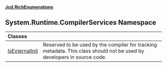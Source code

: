 #### [Jcd.RichEnumerations](index.md 'index')

## System.Runtime.CompilerServices Namespace

| Classes                                                                                                              |                                                                                                                            |
|:---------------------------------------------------------------------------------------------------------------------|:---------------------------------------------------------------------------------------------------------------------------|
| [IsExternalInit](System.Runtime.CompilerServices.IsExternalInit.md 'System.Runtime.CompilerServices.IsExternalInit') | Reserved to be used by the compiler for tracking metadata. This class should not be used by developers in source code. |
